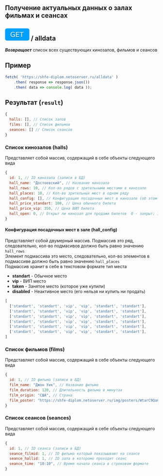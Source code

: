 ## Получение актуальных данных о залах фильмах и сеансах

## ![GET](img/get.svg) / alldata

_**Возвращает**_ список всех существующих кинозалов, фильмов и сеансов


## Пример

```javascript
fetch( 'https://shfe-diplom.netoserver.ru/alldata' )
    .then( response => response.json())
    .then( data => console.log( data ));
```

## Результат (`result`)

```javascript  
{  
  halls: [], // Список залов 
  films: [], // Список фильмов 
  seances: [] // Список сеансов
}  
```

### Список кинозалов (halls)
Представляет собой массив, содержащий в себе объекты следующего вида

```javascript  
{
  id: 1, // ID кинозала (записи в БД)
  hall_name: "Достоевский", // Название кинозала
  hall_rows: 10, // Кол-во рядов с зрительными местами в кинозале 
  hall_places: 10, // Кол-во зрительных мест в одном ряду
  hall_config: [], // Конфигурация посадочных мест в кинозале (об этом чуть позже)
  hall_price_standart: 100, // Цена обычного билета
  hall_price_vip: 350, // Цена ВИП билета
  hall_open: 0, // Открыт ли кинозал для продажи билетов  0 - закрыт; 1 - открыт (можно купить билеты на сенасы идущиее в этом кинозале)
}   
```

#### Конфигурация посадочных мест в зале (hall_config)

Представляет собой двумерный массив.
Подмассив это ряд, следовательно, кол-во подмасивов должно быть равно значению `hall_rows`  
Элемент подмассива это место, следовательно, кол-во элементов в подмассиве должно быть равно значению `hall_places`  
Подмассив хранит в себе в текстовом формате тип места
- **standart** - Обычное место
- **vip** - ВИП место
- **taken** - Занятое место (которое уже купили) 
- **disabled** - Неактивное место (его нельзя ни купить ни продать)

```javascript  
[
  ['standart', 'standart', 'vip', 'vip', 'standart', 'standart'],
  ['standart', 'standart', 'vip', 'vip', 'standart', 'standart'],
  ['standart', 'standart', 'vip', 'vip', 'standart', 'standart'],
  ['standart', 'standart', 'vip', 'vip', 'standart', 'standart'],
  ['standart', 'standart', 'vip', 'vip', 'standart', 'standart'],
  ['standart', 'standart', 'vip', 'vip', 'standart', 'standart'],
]  
```

### Список фильмов (films)
Представляет собой массив, содержащий в себе объекты следующего вида

```javascript  
{
  id: 1, // ID фильма (записи в БД)
  film_name: "Джон Уик", // Название фильма
  film_duration: 120, // Длительность фильма в минутах
  film_origin: "США", // Страна
  film_poster: "https://shfe-diplom.netoserver.ru/img/posters/WtarC9QaCxS.png", // URL адрес к постеру (картинке) фильма
}   
```

### Список сеансов (seances)
Представляет собой массив, содержащий в себе объекты следующего вида

```javascript  
{
  id: 1, // ID сеанса (записи в БД)
  seance_filmid: 1, // ID фильма который показыывают на сеансе
  seance_hallid: 1, // ID зала в которомо проходит сеанс
  seance_time: "10:10", // Время начала сеанса в строковом формате
}   
```


